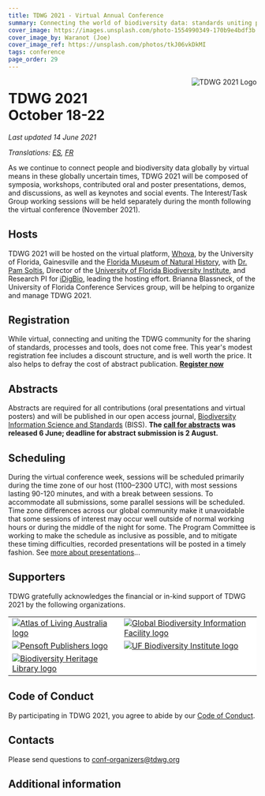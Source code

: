 ```yaml
---
title: TDWG 2021 - Virtual Annual Conference
summary: Connecting the world of biodiversity data: standards uniting people, processes, and tools
cover_image: https://images.unsplash.com/photo-1554990349-170b9e4bdf3b
cover_image_by: Waranot (Joe)
cover_image_ref: https://unsplash.com/photos/tkJ06vkDkMI 
tags: conference
page_order: 29
---
```


<img src="https://static.tdwg.org/conferences/2021/logos/TDWG2021_logo-plant_400w.png" alt="TDWG 2021 Logo" style="float:right;padding-left:10px;padding-bottom:10px">

# TDWG 2021<br />October 18-22 

_Last updated 14 June 2021_

_Translations: [ES](./es/), [FR](./fr)_

As we continue to connect people and biodiversity data globally by virtual means in these globally uncertain times, TDWG 2021 will be composed of symposia, workshops, contributed oral and poster presentations, demos, and discussions, as well as keynotes and social events. The Interest/Task Group working sessions will be held separately during the month following the virtual conference (November 2021). 

## Hosts

TDWG 2021 will be hosted on the virtual platform, [Whova](https://whova.com), by the University of Florida, Gainesville and the [Florida Museum of Natural History](https://www.floridamuseum.ufl.edu/), with [Dr. Pam Soltis](https://www.floridamuseum.ufl.edu/soltis-lab/), Director of the [University of Florida Biodiversity Institute](https://biodiversity.research.ufl.edu/), and Research PI for [iDigBio](https://www.idigbio.org/), leading the hosting effort. Brianna Blassneck, of the University of Florida Conference Services group, will be helping to organize and manage TDWG 2021. 

## Registration

While virtual, connecting and uniting the TDWG community for the sharing of standards, processes and tools, does not come free. This year's modest registration fee includes a discount structure, and is well worth the price. It also helps to defray the cost of abstract publication. [**Register now**](https://reg.conferences.dce.ufl.edu/Basic/1400081801)

## Abstracts

Abstracts are required for all contributions (oral presentations and virtual posters) and will be published in our open access journal, [Biodiversity Information Science and Standards](https://biss.pensoft.net/) (BISS). **The [call for abstracts](https://www.tdwg.org/conferences/2021/call-for-abstracts/) was released 6 June; deadline for abstract submission is 2 August.**

## Scheduling

During the virtual conference week, sessions will be scheduled primarily during the time zone of our host (1100–2300 UTC), with most sessions lasting 90-120 minutes, and with a break between sessions. To accommodate all submissions, some parallel sessions will be scheduled. Time zone differences across our global community make it unavoidable that some sessions of interest may occur well outside of normal working hours or during the middle of the night for some. The Program Committee is working to make the schedule as inclusive as possible, and to mitigate these timing difficulties, recorded presentations will be posted in a timely fashion. See [more about presentations](https://tdwg.org/conferences/2021/presentation-info/)...

## Supporters

TDWG gratefully acknowledges the financial or in-kind support of TDWG 2021 by the following organizations.

<table border="0">
<tbody>
<tr>
<td style="background-color: #FFFFFF; vertical-align: middle;">
    <a href="https://ala.org.au">
      <img src="https://static.tdwg.org/sponsors/ala-logo-stacked-rgb-600.png" alt="Atlas of Living Australia logo" width="" height="" />
    </a>
  </td>
<td style="background-color: #FFFFFF; vertical-align: middle;">
  <a href="https://gbif.org">
    <img src="https://static.tdwg.org/sponsors/gbif-2015.png" alt="Global Biodiversity Information Facility logo" width="" height="" />
  </a>
</td>
  </tr>
<tr>
  <td style="background-color: #FFFFFF; vertical-align: middle;">
    <a href="https://pensoft.net">
    <img src="https://static.tdwg.org/sponsors/pensoft-logo.png" alt="Pensoft Publishers logo" width="" height="" />
    </a>
  </td>
  <td style="background-color: #FFFFFF; vertical-align: middle;">
    <a href="https://biodiversity.research.ufl.edu/">
    <img src="https://static.tdwg.org/sponsors/uf-biodiversity-institute.png" alt="UF Biodiversity Institute logo" width="" height="" />
    </a>
  </td>
</tr>
<tr>
  <td style="background-color: #FFFFFF; vertical-align: middle;">
    <a href="https://biodiversitylibrary.org">
    <img src="https://static.tdwg.org/sponsors/bhl-combined-1024x329.png" alt="Biodiversity Heritage Library logo" width="" height="" />
    </a>
  </td>
  <td style="background-color: #FFFFFF; vertical-align: middle;">
    &nbsp;
  </td>
</tr>
</tbody>
</table>

## Code of Conduct

By participating in TDWG 2021, you agree to abide by our [Code of Conduct](https://www.tdwg.org/about/code-of-conduct/).

## Contacts

Please send questions to [conf-organizers@tdwg.org](mailto:conf-organizers@tdwg.org)

## Additional information
